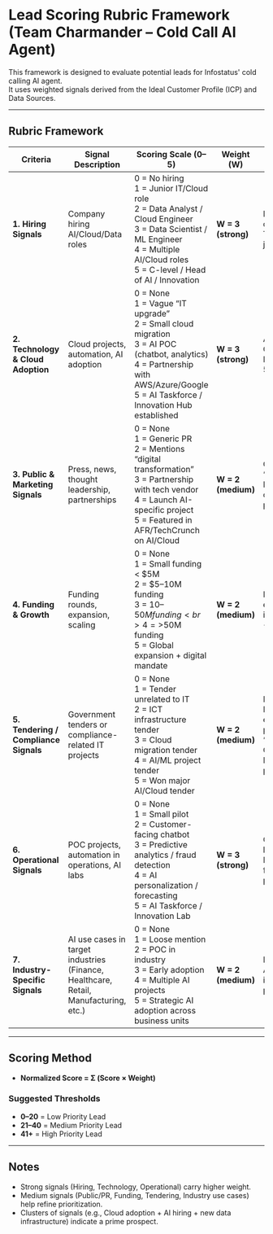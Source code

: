 # Lead Scoring Rubric Framework (Team Charmander – Cold Call AI Agent)

This framework is designed to evaluate potential leads for Infostatus' cold calling AI agent.  
It uses weighted signals derived from the Ideal Customer Profile (ICP) and Data Sources.

---

## Rubric Framework

| **Criteria** | **Signal Description** | **Scoring Scale (0–5)** | **Weight (W)** | **Example** |
|--------------|-------------------------|-------------------------|----------------|-------------|
| **1. Hiring Signals** | Company hiring AI/Cloud/Data roles | 0 = No hiring<br>1 = Junior IT/Cloud role<br>2 = Data Analyst / Cloud Engineer<br>3 = Data Scientist / ML Engineer<br>4 = Multiple AI/Cloud roles<br>5 = C-level / Head of AI / Innovation | **W = 3 (strong)** | Posting “Head of Digital Transformation” job → 5 points |
| **2. Technology & Cloud Adoption** | Cloud projects, automation, AI adoption | 0 = None<br>1 = Vague “IT upgrade”<br>2 = Small cloud migration<br>3 = AI POC (chatbot, analytics)<br>4 = Partnership with AWS/Azure/Google<br>5 = AI Taskforce / Innovation Hub established | **W = 3 (strong)** | Announce “AI Center of Excellence” → 5 points |
| **3. Public & Marketing Signals** | Press, news, thought leadership, partnerships | 0 = None<br>1 = Generic PR<br>2 = Mentions “digital transformation”<br>3 = Partnership with tech vendor<br>4 = Launch AI-specific project<br>5 = Featured in AFR/TechCrunch on AI/Cloud | **W = 2 (medium)** | CEO speaks at “AI in Healthcare” conference → 3 points |
| **4. Funding & Growth** | Funding rounds, expansion, scaling | 0 = None<br>1 = Small funding < $5M<br>2 = $5–10M funding<br>3 = $10–50M funding<br>4 = >$50M funding<br>5 = Global expansion + digital mandate | **W = 2 (medium)** | Raised $20M to expand data infrastructure → 3 points |
| **5. Tendering / Compliance Signals** | Government tenders or compliance-related IT projects | 0 = None<br>1 = Tender unrelated to IT<br>2 = ICT infrastructure tender<br>3 = Cloud migration tender<br>4 = AI/ML project tender<br>5 = Won major AI/Cloud tender | **W = 2 (medium)** | Participating in NSW eTendering project “Healthcare Cloud Migration” → 3 points |
| **6. Operational Signals** | POC projects, automation in operations, AI labs | 0 = None<br>1 = Small pilot<br>2 = Customer-facing chatbot<br>3 = Predictive analytics / fraud detection<br>4 = AI personalization / forecasting<br>5 = AI Taskforce / Innovation Lab | **W = 3 (strong)** | Company launches Innovation Lab for GenAI → 5 points |
| **7. Industry-Specific Signals** | AI use cases in target industries (Finance, Healthcare, Retail, Manufacturing, etc.) | 0 = None<br>1 = Loose mention<br>2 = POC in industry<br>3 = Early adoption<br>4 = Multiple AI projects<br>5 = Strategic AI adoption across business units | **W = 2 (medium)** | Hospital trials AI triage + imaging → 4 points |

---

## Scoring Method

- **Normalized Score = Σ (Score × Weight)**

### Suggested Thresholds
- **0–20** = Low Priority Lead  
- **21–40** = Medium Priority Lead  
- **41+** = High Priority Lead  

---

## Notes
- Strong signals (Hiring, Technology, Operational) carry higher weight.  
- Medium signals (Public/PR, Funding, Tendering, Industry use cases) help refine prioritization.  
- Clusters of signals (e.g., Cloud adoption + AI hiring + new data infrastructure) indicate a prime prospect.  
